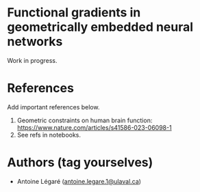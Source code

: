 # Functional gradients in geometrically embedded neural networks

Work in progress.

# References

Add important references below.

1. Geometric constraints on human brain function: https://www.nature.com/articles/s41586-023-06098-1
2. See refs in notebooks.

# Authors (tag yourselves)

- Antoine Légaré (antoine.legare.1@ulaval.ca)

